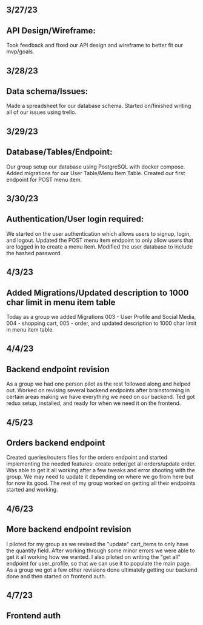 ## 3/27/23

## API Design/Wireframe:

Took feedback and fixed our API design and wireframe to better fit our mvp/goals.

## 3/28/23

## Data schema/Issues:

Made a spreadsheet for our database schema. Started on/finished writing all of our issues using trello.

## 3/29/23

## Database/Tables/Endpoint:

Our group setup our database using PostgreSQL with docker compose. Added migrations for our User Table/Menu Item Table. Created our first endpoint for POST menu item.

## 3/30/23

## Authentication/User login required:

We started on the user authentication which allows users to signup, login, and logout. Updated the POST menu item endpoint to only allow users that are logged in to create a menu item. Modified the user database to include the hashed password.

## 4/3/23

## Added Migrations/Updated description to 1000 char limit in menu item table

Today as a group we added Migrations 003 - User Profile and Social Media, 004 - shopping cart, 005 - order, and updated description to 1000 char limit in menu item table.

## 4/4/23

## Backend endpoint revision

As a group we had one person pilot as the rest followed along and helped out. Worked on revising several backend endpoints after brainstorming in certain areas making we have everything we need on our backend. Ted got redux setup, installed, and ready for when we need it on the frontend.

## 4/5/23

## Orders backend endpoint

Created queries/routers files for the orders endpoint and started implementing the needed features: create order/get all orders/update order. Was able to get it all working after a few tweaks and error shooting with the group. We may need to update it depending on where we go from here but for now its good. The rest of my group worked on getting all their endpoints started and working.

## 4/6/23

## More backend endpoint revision

I piloted for my group as we revised the "update" cart_items to only have the quantity field. After working through some minor errors we were able to get it all working how we wanted. I also piloted on writing the "get all" endpoint for user_profile, so that we can use it to populate the main page. As a group we got a few other revisions done ultimately getting our backend done and then started on frontend auth.

## 4/7/23

## Frontend auth


